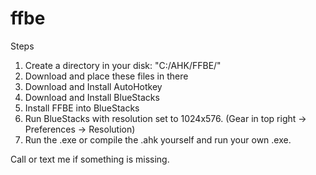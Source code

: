 # ffbe
Steps
1) Create a directory in your disk: "C:/AHK/FFBE/"
2) Download and place these files in there
3) Download and Install AutoHotkey
4) Download and Install BlueStacks
5) Install FFBE into BlueStacks
6) Run BlueStacks with resolution set to 1024x576. (Gear in top right -> Preferences -> Resolution)
7) Run the .exe or compile the .ahk yourself and run your own .exe.


Call or text me if something is missing.
